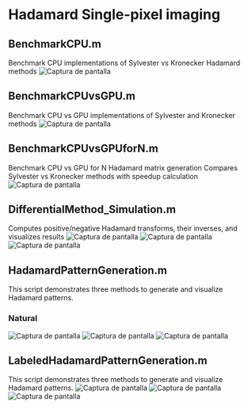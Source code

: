 # Hadamard Single-pixel imaging

## BenchmarkCPU.m
Benchmark CPU implementations of Sylvester vs Kronecker Hadamard methods
![Captura de pantalla](./figures/BenchmarkCPU.png)

## BenchmarkCPUvsGPU.m
Benchmark CPU vs GPU implementations of Sylvester and Kronecker methods
![Captura de pantalla](./figures/BenchmarkCPUvsGPU.png)


## BenchmarkCPUvsGPUforN.m
Benchmark CPU vs GPU for N Hadamard matrix generation
Compares Sylvester vs Kronecker methods with speedup calculation
![Captura de pantalla](./figures/BenchmarkCPUvsGPUforN.png)

## DifferentialMethod_Simulation.m
Computes positive/negative Hadamard transforms, their inverses, and visualizes results
![Captura de pantalla](./figures/PlotSignalPositiveNegativeDifference.png)
![Captura de pantalla](./figures/HadamardTransformPositiveNegativeDifference.png)
![Captura de pantalla](./figures/InverseHadamardTransformPositiveNegativeDifference.png)

## HadamardPatternGeneration.m
This script demonstrates three methods to generate and visualize Hadamard patterns.
### Natural
![Captura de pantalla](./figures/HadamardPatternGenerationNatural.png)
![Captura de pantalla](./figures/HadamardPatternGenerationSequency.png)
![Captura de pantalla](./figures/HadamardPatternGenerationDyadic.png)

## LabeledHadamardPatternGeneration.m
This script demonstrates three methods to generate and visualize Hadamard patterns.
![Captura de pantalla](./figures/LabeledHadamardPatternGenerationNatural.png)
![Captura de pantalla](./figures/LabeledHadamardPatternGenerationSequency.png)
![Captura de pantalla](./figures/LabeledHadamardPatternGenerationDyadic.png)




